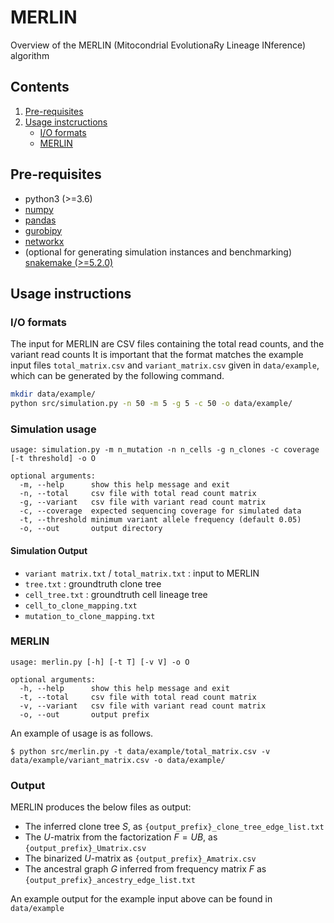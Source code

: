 # MERLIN
Overview of the MERLIN (Mitocondrial EvolutionaRy Lineage INference) algorithm 

## Contents

  1. [Pre-requisites](#pre-requisites)
  2. [Usage instcructions](#usage)
     * [I/O formats](#io)
     * [MERLIN](#merlin)

<a name="pre-requisites"></a>
## Pre-requisites
+ python3 (>=3.6)
+ [numpy](https://numpy.org/doc/)
+ [pandas](https://pandas.pydata.org/pandas-docs/stable/index.html)
+ [gurobipy](https://www.gurobi.com/documentation/9.0/quickstart_mac/py_python_interface.html)
+ [networkx](https://networkx.org/)
+ (optional for generating simulation instances and benchmarking) [snakemake (>=5.2.0)](https://snakemake.readthedocs.io)

<a name="usage"></a>
## Usage instructions

<a name="io"></a>
### I/O formats
The input for MERLIN are CSV files containing the total read counts, and the variant read counts
It is important that the format matches the example input files `total_matrix.csv` and `variant_matrix.csv` given in `data/example`, which can be generated by the following command.

```bash
mkdir data/example/
python src/simulation.py -n 50 -m 5 -g 5 -c 50 -o data/example/
```
### Simulation usage
    usage: simulation.py -m n_mutation -n n_cells -g n_clones -c coverage [-t threshold] -o O 

    optional arguments:
      -m, --help      show this help message and exit
      -n, --total     csv file with total read count matrix
      -g, --variant   csv file with variant read count matrix
      -c, --coverage  expected sequencing coverage for simulated data
      -t, --threshold minimum variant allele frequency (default 0.05)
      -o, --out       output directory
      
#### Simulation Output
- `variant matrix.txt` / `total_matrix.txt` : input to MERLIN
- `tree.txt` : groundtruth clone tree
- `cell_tree.txt` : groundtruth cell lineage tree
- `cell_to_clone_mapping.txt`
- `mutation_to_clone_mapping.txt`

<a name="merlin"></a>
### MERLIN

    usage: merlin.py [-h] [-t T] [-v V] -o O 

    optional arguments:
      -h, --help      show this help message and exit
      -t, --total     csv file with total read count matrix
      -v, --variant   csv file with variant read count matrix
      -o, --out       output prefix

An example of usage is as follows.

    $ python src/merlin.py -t data/example/total_matrix.csv -v data/example/variant_matrix.csv -o data/example/

### Output
MERLIN produces the below files as output:
- The inferred clone tree $S$, as `{output_prefix}_clone_tree_edge_list.txt`
- The $U$-matrix from the factorization $F=UB$, as `{output_prefix}_Umatrix.csv`
- The binarized $U$-matrix as `{output_prefix}_Amatrix.csv`
- The ancestral graph $G$ inferred from frequency matrix $F$ as `{output_prefix}_ancestry_edge_list.txt`

An example output for the example input above can be found in `data/example`


